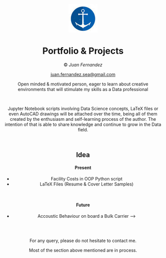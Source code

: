 
<div align="center">


![alt](trinu.jpg)

# Portfolio & Projects

© *Juan Fernandez*  

juan.fernandez.sea@gmail.com

Open minded & motivated person, eager to learn about creative environments that will stimulate my skills as a Data professional


<br />

Jupyter Notebook scripts involving Data Science concepts, LaTeX files or even AutoCAD drawings will be attached over the time, being all of them created by the enthusiasm and self-learning process of the author. The intention of that is able to share knowledge and continue to grow in the Data field.

<br />






## Idea

#### Present

- Facility Costs in OOP Python script
- LaTeX Files (Resume & Cover Letter Samples)
  
<br />  
  
#### Future  
  
- Accoustic Behaviour on board a Bulk Carrier
-->

<br />


<br />

For any query, please do not hesitate to contact me. 

Most of the section above mentioned are in process.
